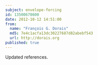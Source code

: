 ```yaml
---
subject: envelope-forcing
id: 13500678600
date: 2012-10-12 14:51:00
from:
  name: "François G. Dorais"
  md5: 7e4c1acfa13dc30227687d82abebf543
  url: http://dorais.org
published: true
---
```

Updated references.
